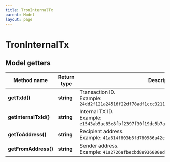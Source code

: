 ```yaml
---
title: TronInternalTx
parent: Model
layout: page
---
```


# TronInternalTx

## Model getters

Method name | Return type | Description | Notes
------------ | ------------- | ------------- | -------------
**getTxId()** | **string** | Transaction ID. <br>Example: `24dd2f121a24516f22df78adf1ccc32119e3edb7760297f76a925b879f2baa98` |
**getInternalTxId()** | **string** | Internal TX ID. <br>Example: `e1543ab5ac85e8fbf2397f30f19dc5b7a32abd508a57ff0c13642c9963d9f312` |
**getToAddress()** | **string** | Recipient address. <br>Example: `41a614f803b6fd780986a42c78ec9c7f77e6ded13c` |
**getFromAddress()** | **string** | Sender address. <br>Example: `41a2726afbecbd8e936000ed684cef5e2f5cf43008` |

